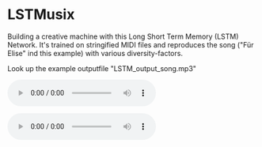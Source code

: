 # LSTMusix
Building a creative machine with this Long Short Term Memory (LSTM) Network. It's trained on stringified MIDI files and reproduces the song ("Für Elise" ind this example) with various diversity-factors.

Look up the example outputfile "LSTM_output_song.mp3" 

<audio src="LSTM_output_song.mp3" controls preload></audio>

<audio controls preload> 
    <source src="LSTM_output_song.mp3"></source> 
</audio>
